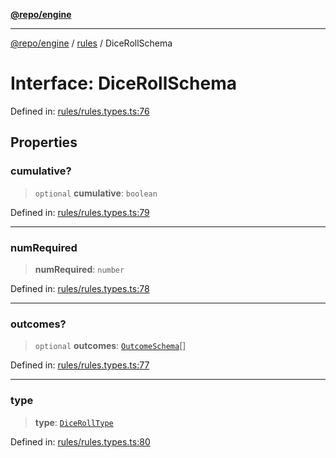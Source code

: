 [**@repo/engine**](../../README.md)

***

[@repo/engine](../../modules.md) / [rules](../README.md) / DiceRollSchema

# Interface: DiceRollSchema

Defined in: [rules/rules.types.ts:76](https://github.com/alexqguo/drinking-board-game-v3/blob/56df34968617deee505d881352afe56efb53b2a4/packages/engine/src/rules/rules.types.ts#L76)

## Properties

### cumulative?

> `optional` **cumulative**: `boolean`

Defined in: [rules/rules.types.ts:79](https://github.com/alexqguo/drinking-board-game-v3/blob/56df34968617deee505d881352afe56efb53b2a4/packages/engine/src/rules/rules.types.ts#L79)

***

### numRequired

> **numRequired**: `number`

Defined in: [rules/rules.types.ts:78](https://github.com/alexqguo/drinking-board-game-v3/blob/56df34968617deee505d881352afe56efb53b2a4/packages/engine/src/rules/rules.types.ts#L78)

***

### outcomes?

> `optional` **outcomes**: [`OutcomeSchema`](OutcomeSchema.md)[]

Defined in: [rules/rules.types.ts:77](https://github.com/alexqguo/drinking-board-game-v3/blob/56df34968617deee505d881352afe56efb53b2a4/packages/engine/src/rules/rules.types.ts#L77)

***

### type

> **type**: [`DiceRollType`](../enumerations/DiceRollType.md)

Defined in: [rules/rules.types.ts:80](https://github.com/alexqguo/drinking-board-game-v3/blob/56df34968617deee505d881352afe56efb53b2a4/packages/engine/src/rules/rules.types.ts#L80)
